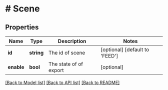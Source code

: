 # # Scene

## Properties

Name | Type | Description | Notes
------------ | ------------- | ------------- | -------------
**id** | **string** | The id of scene | [optional] [default to 'FEED']
**enable** | **bool** | The state of of export | [optional]

[[Back to Model list]](../../README.md#models) [[Back to API list]](../../README.md#endpoints) [[Back to README]](../../README.md)
